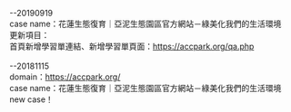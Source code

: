 --20190919<br>
case name：花蓮生態復育｜亞泥生態園區官方網站－綠美化我們的生活環境<br>
更新項目：<br>
首頁新增學習單連結、新增學習單頁面：https://accpark.org/qa.php<br>
<br>
--20181115<br>
domain：https://accpark.org/<br>
case name：花蓮生態復育｜亞泥生態園區官方網站－綠美化我們的生活環境<br>
new case！<br>
